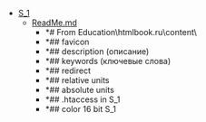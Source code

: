 - <a href = "E:\Node_projects\Node_Way\Education\Education_Store\S_1\cat.S_1\dir.S_1.md">S_1</a>
    - <a href = "E:\Node_projects\Node_Way\Education\Education_Store\S_1\ReadMe.md">ReadMe.md</a>
        - *# From  Education\htmlbook.ru\content\
        - *## favicon 
        - *## description (описание)
        - *## keywords (ключевые слова)
        - *## redirect 
        - *## relative units
        - *## absolute units 
        - *## .htaccess in S_1
        - *## color 16 bit S_1
